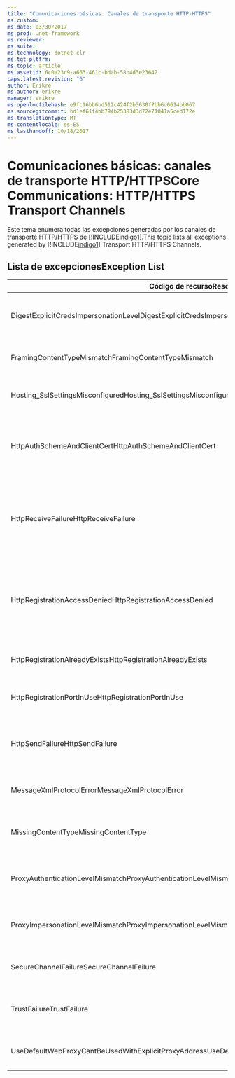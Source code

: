 ```yaml
---
title: "Comunicaciones básicas: Canales de transporte HTTP-HTTPS"
ms.custom: 
ms.date: 03/30/2017
ms.prod: .net-framework
ms.reviewer: 
ms.suite: 
ms.technology: dotnet-clr
ms.tgt_pltfrm: 
ms.topic: article
ms.assetid: 6c0a23c9-a663-461c-bdab-58b4d3e23642
caps.latest.revision: "6"
author: Erikre
ms.author: erikre
manager: erikre
ms.openlocfilehash: e9fc16bb6bd512c424f2b3630f7bb6d0614bb067
ms.sourcegitcommit: bd1ef61f4bb794b25383d3d72e71041a5ced172e
ms.translationtype: MT
ms.contentlocale: es-ES
ms.lasthandoff: 10/18/2017
---
```

# <a name="core-communications-httphttps-transport-channels"></a><span data-ttu-id="a2b51-102">Comunicaciones básicas: canales de transporte HTTP/HTTPS</span><span class="sxs-lookup"><span data-stu-id="a2b51-102">Core Communications: HTTP/HTTPS Transport Channels</span></span>
<span data-ttu-id="a2b51-103">Este tema enumera todas las excepciones generadas por los canales de transporte HTTP/HTTPS de [!INCLUDE[indigo1](../../../../../includes/indigo1-md.md)].</span><span class="sxs-lookup"><span data-stu-id="a2b51-103">This topic lists all exceptions generated by [!INCLUDE[indigo1](../../../../../includes/indigo1-md.md)] Transport HTTP/HTTPS Channels.</span></span>  
  
## <a name="exception-list"></a><span data-ttu-id="a2b51-104">Lista de excepciones</span><span class="sxs-lookup"><span data-stu-id="a2b51-104">Exception List</span></span>  
  
|<span data-ttu-id="a2b51-105">Código de recurso</span><span class="sxs-lookup"><span data-stu-id="a2b51-105">Resource Code</span></span>|<span data-ttu-id="a2b51-106">Cadena de recurso</span><span class="sxs-lookup"><span data-stu-id="a2b51-106">Resource String</span></span>|  
|-------------------|---------------------|  
|<span data-ttu-id="a2b51-107">DigestExplicitCredsImpersonationLevel</span><span class="sxs-lookup"><span data-stu-id="a2b51-107">DigestExplicitCredsImpersonationLevel</span></span>|<span data-ttu-id="a2b51-108">Se especificó el nivel de suplantación especificado.</span><span class="sxs-lookup"><span data-stu-id="a2b51-108">The specified impersonation level was specified.</span></span> <span data-ttu-id="a2b51-109">La autenticación implícita del HTTP solo admite el nivel de 'Suplantación' cuando se utiliza con una credencial explícita.</span><span class="sxs-lookup"><span data-stu-id="a2b51-109">HTTP Digest authentication only supports the 'Impersonation' level when used with an explicit credential.</span></span>|  
|<span data-ttu-id="a2b51-110">FramingContentTypeMismatch</span><span class="sxs-lookup"><span data-stu-id="a2b51-110">FramingContentTypeMismatch</span></span>|<span data-ttu-id="a2b51-111">El tipo de contenido especificado no lo admitió el servicio especificado.</span><span class="sxs-lookup"><span data-stu-id="a2b51-111">The specified content type was not supported by the specified service.</span></span> <span data-ttu-id="a2b51-112">Los enlaces de servicio y cliente puede que no coincidan.</span><span class="sxs-lookup"><span data-stu-id="a2b51-112">The client and service bindings may be mismatched.</span></span>|  
|<span data-ttu-id="a2b51-113">Hosting_SslSettingsMisconfigured</span><span class="sxs-lookup"><span data-stu-id="a2b51-113">Hosting_SslSettingsMisconfigured</span></span>|<span data-ttu-id="a2b51-114">Los valores de Secure Sockets Layer para el servicio especificado no coinciden con los de Internet Information Services.</span><span class="sxs-lookup"><span data-stu-id="a2b51-114">The Secure Sockets Layer settings for the specified service do not match those of the Internet Information Services.</span></span>|  
|<span data-ttu-id="a2b51-115">HttpAuthSchemeAndClientCert</span><span class="sxs-lookup"><span data-stu-id="a2b51-115">HttpAuthSchemeAndClientCert</span></span>|<span data-ttu-id="a2b51-116">El generador de agentes de escucha de HTTPS se configuró para que requiera un certificado de cliente y el esquema de autenticación especificado.</span><span class="sxs-lookup"><span data-stu-id="a2b51-116">The HTTPS listener factory was configured to require a client certificate and the specified authentication scheme.</span></span> <span data-ttu-id="a2b51-117">Sin embargo, solo se puede requerir una forma de autenticación de cliente al mismo tiempo.</span><span class="sxs-lookup"><span data-stu-id="a2b51-117">However, only one form of client authentication can be required at one time.</span></span>|  
|<span data-ttu-id="a2b51-118">HttpReceiveFailure</span><span class="sxs-lookup"><span data-stu-id="a2b51-118">HttpReceiveFailure</span></span>|<span data-ttu-id="a2b51-119">Un error ocurrido al recibir la respuesta HTTP en lo especificado.</span><span class="sxs-lookup"><span data-stu-id="a2b51-119">An error occurred while receiving the HTTP response to the specified.</span></span> <span data-ttu-id="a2b51-120">El enlace del extremo de servicio puede que no use el protocolo HTTP.</span><span class="sxs-lookup"><span data-stu-id="a2b51-120">The service endpoint binding may not be using the HTTP protocol.</span></span> <span data-ttu-id="a2b51-121">Otra posibilidad es que el servidor terminase un contexto de solicitud HTTP debido a un cierre del servicio.</span><span class="sxs-lookup"><span data-stu-id="a2b51-121">Another possibility is that an HTTP request context was terminated by the server because of a service shutting down.</span></span> <span data-ttu-id="a2b51-122">Vea los registros del servidor para obtener más detalles.</span><span class="sxs-lookup"><span data-stu-id="a2b51-122">See the server logs for more details.</span></span>|  
|<span data-ttu-id="a2b51-123">HttpRegistrationAccessDenied</span><span class="sxs-lookup"><span data-stu-id="a2b51-123">HttpRegistrationAccessDenied</span></span>|<span data-ttu-id="a2b51-124">HTTP no puede registrar la Dirección URL especificada.</span><span class="sxs-lookup"><span data-stu-id="a2b51-124">HTTP cannot register the specified URL.</span></span> <span data-ttu-id="a2b51-125">Su proceso no tiene los derechos de acceso a este espacio de nombres (consulte http://msdn.microsoft.com/library/default.asp?url=/library/http/http/namespace_reservations_registrations_and_routing.asp para obtener información detallada).</span><span class="sxs-lookup"><span data-stu-id="a2b51-125">Your process does not have access rights to this namespace (see http://msdn.microsoft.com/library/default.asp?url=/library/http/http/namespace_reservations_registrations_and_routing.asp for details).</span></span>|  
|<span data-ttu-id="a2b51-126">HttpRegistrationAlreadyExists</span><span class="sxs-lookup"><span data-stu-id="a2b51-126">HttpRegistrationAlreadyExists</span></span>|<span data-ttu-id="a2b51-127">HTTP no puede registrar la Dirección URL especificada.</span><span class="sxs-lookup"><span data-stu-id="a2b51-127">HTTP cannot register the specified URL.</span></span> <span data-ttu-id="a2b51-128">Otra aplicación ya registró esta dirección URL con HTTP.SYS.</span><span class="sxs-lookup"><span data-stu-id="a2b51-128">Another application already registered this URL with HTTP.SYS.</span></span>|  
|<span data-ttu-id="a2b51-129">HttpRegistrationPortInUse</span><span class="sxs-lookup"><span data-stu-id="a2b51-129">HttpRegistrationPortInUse</span></span>|<span data-ttu-id="a2b51-130">HTTP no puede registrar la dirección URL especificada porque otra aplicación está utilizando el puerto TCP especificado.</span><span class="sxs-lookup"><span data-stu-id="a2b51-130">HTTP cannot register the specified URL because the specified TCP port is being used by another application.</span></span>|  
|<span data-ttu-id="a2b51-131">HttpSendFailure</span><span class="sxs-lookup"><span data-stu-id="a2b51-131">HttpSendFailure</span></span>|<span data-ttu-id="a2b51-132">Un error producido al realizar la solicitud HTTP a los especificados.</span><span class="sxs-lookup"><span data-stu-id="a2b51-132">An error occurred while making the HTTP request to the specified.</span></span> <span data-ttu-id="a2b51-133">Asegúrese de que la causa no es la no coincidencia de los enlaces de seguridad.</span><span class="sxs-lookup"><span data-stu-id="a2b51-133">Ensure that the cause is not a security binding mismatch.</span></span> <span data-ttu-id="a2b51-134">Asegúrese también de que el servicio no se configura para Secure Sockets Layer.</span><span class="sxs-lookup"><span data-stu-id="a2b51-134">Also ensure that the service is not configured for Secure Sockets Layer.</span></span>|  
|<span data-ttu-id="a2b51-135">MessageXmlProtocolError</span><span class="sxs-lookup"><span data-stu-id="a2b51-135">MessageXmlProtocolError</span></span>|<span data-ttu-id="a2b51-136">Un problema se produjo con el XML que se recibió de la red.</span><span class="sxs-lookup"><span data-stu-id="a2b51-136">A problem occurred with the XML that was received from the network.</span></span> <span data-ttu-id="a2b51-137">Vea la excepción interna para obtener más detalles.</span><span class="sxs-lookup"><span data-stu-id="a2b51-137">See the inner exception for more details.</span></span>|  
|<span data-ttu-id="a2b51-138">MissingContentType</span><span class="sxs-lookup"><span data-stu-id="a2b51-138">MissingContentType</span></span>|<span data-ttu-id="a2b51-139">El receptor devolvió un error que indica que el tipo de contenido faltaba en la solicitud a los especificados.</span><span class="sxs-lookup"><span data-stu-id="a2b51-139">The receiver returned an error that indicates that the content type was missing on the request to the specified.</span></span> <span data-ttu-id="a2b51-140">Consulte la excepción interna para obtener más información.</span><span class="sxs-lookup"><span data-stu-id="a2b51-140">See the inner exception for more information.</span></span>|  
|<span data-ttu-id="a2b51-141">ProxyAuthenticationLevelMismatch</span><span class="sxs-lookup"><span data-stu-id="a2b51-141">ProxyAuthenticationLevelMismatch</span></span>|<span data-ttu-id="a2b51-142">La credencial de autenticación del proxy HTTP especificó un requisito de autenticación mutua que es más estricto que el requisito para la autenticación del servidor de destino.</span><span class="sxs-lookup"><span data-stu-id="a2b51-142">The HTTP proxy authentication credential specified a mutual authentication requirement that is stricter than the requirement for the target server authentication.</span></span>|  
|<span data-ttu-id="a2b51-143">ProxyImpersonationLevelMismatch</span><span class="sxs-lookup"><span data-stu-id="a2b51-143">ProxyImpersonationLevelMismatch</span></span>|<span data-ttu-id="a2b51-144">La credencial de autenticación del proxy HTTP especificó una restricción del nivel de suplantación que es más estricta que la restricción para la autenticación del servidor de destino.</span><span class="sxs-lookup"><span data-stu-id="a2b51-144">The HTTP proxy authentication credential specified an impersonation level restriction that is stricter than the restriction for the target server authentication.</span></span>|  
|<span data-ttu-id="a2b51-145">SecureChannelFailure</span><span class="sxs-lookup"><span data-stu-id="a2b51-145">SecureChannelFailure</span></span>|<span data-ttu-id="a2b51-146">Un canal seguro no se puede establecer para Secure Socket Layer/Transport Layer Security con la autoridad especificada.</span><span class="sxs-lookup"><span data-stu-id="a2b51-146">A secure channel cannot be established for Secure Socket Layer/Transport Layer Security with the specified authority.</span></span>|  
|<span data-ttu-id="a2b51-147">TrustFailure</span><span class="sxs-lookup"><span data-stu-id="a2b51-147">TrustFailure</span></span>|<span data-ttu-id="a2b51-148">No se puede establecer una relación de confianza para el canal seguro de Secure Socket Layer/Transport Layer Security con la autoridad especificada.</span><span class="sxs-lookup"><span data-stu-id="a2b51-148">A trust relationship cannot be established for the Secure Socket Layer/ Transport Layer Security secure channel with the specified authority.</span></span>|  
|<span data-ttu-id="a2b51-149">UseDefaultWebProxyCantBeUsedWithExplicitProxyAddress</span><span class="sxs-lookup"><span data-stu-id="a2b51-149">UseDefaultWebProxyCantBeUsedWithExplicitProxyAddress</span></span>|<span data-ttu-id="a2b51-150">No puede especificar una dirección proxy explícita ni UseDefaultWebProxy=true en su elemento HttpTransportBinding.</span><span class="sxs-lookup"><span data-stu-id="a2b51-150">You cannot specify an explicit proxy address as well as UseDefaultWebProxy=true in your HttpTransportBinding element.</span></span>|

